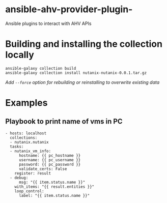 # ansible-ahv-provider-plugin-
Ansible plugins to interact with AHV APIs

# Building and installing the collection locally
```
ansible-galaxy collection build
ansible-galaxy collection install nutanix-nutanix-0.0.1.tar.gz

```
_Add `--force` option for rebuilding or reinstalling to overwrite existing data_

# Examples
## Playbook to print name of vms in PC
```
- hosts: localhost
  collections:
  - nutanix.nutanix
  tasks:
  - nutanix_vm_info:
      hostname: {{ pc_hostname }}
      username: {{ pc_username }}
      password: {{ pc_password }}
      validate_certs: False
    register: result
  - debug:
      msg: "{{ item.status.name }}"
    with_items: "{{ result.entities }}"
    loop_control:
      label: "{{ item.status.name }}"
```
